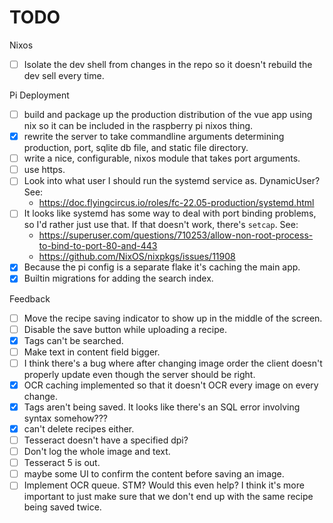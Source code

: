 # TODO

Nixos
- [ ] Isolate the dev shell from changes in the repo so it doesn't rebuild the
  dev sell every time.

Pi Deployment
- [ ] build and package up the production distribution of the vue app using nix
      so it can be included in the raspberry pi nixos thing.
- [X] rewrite the server to take commandline arguments determining production,
      port, sqlite db file, and static file directory.
- [ ] write a nice, configurable, nixos module that takes port arguments.
- [ ] use https.
- [ ] Look into what user I should run the systemd service as. DynamicUser? See:
  - https://doc.flyingcircus.io/roles/fc-22.05-production/systemd.html
- [ ] It looks like systemd has some way to deal with port binding problems, so
  I'd rather just use that. If that doesn't work, there's `setcap`. See:
  - https://superuser.com/questions/710253/allow-non-root-process-to-bind-to-port-80-and-443
  - https://github.com/NixOS/nixpkgs/issues/11908
- [X] Because the pi config is a separate flake it's caching the main app.
- [X] Builtin migrations for adding the search index.

Feedback
- [ ] Move the recipe saving indicator to show up in the middle of the screen.
- [ ] Disable the save button while uploading a recipe.
- [X] Tags can't be searched.
- [ ] Make text in content field bigger.
- [ ] I think there's a bug where after changing image order the client doesn't
  properly update even though the server should be right.
- [X] OCR caching implemented so that it doesn't OCR every image on every
  change.
- [X] Tags aren't being saved. It looks like there's an SQL error involving
  syntax somehow???
- [X] can't delete recipes either.
- [ ] Tesseract doesn't have a specified dpi?
- [ ] Don't log the whole image and text.
- [ ] Tesseract 5 is out.
- [ ] maybe some UI to confirm the content before saving an image.
- [ ] Implement OCR queue. STM? Would this even help? I think it's more
  important to just make sure that we don't end up with the same recipe being
  saved twice.
